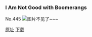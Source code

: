 ### I Am Not Good with Boomerangs
No.445
![图片不见了~~~](https://imgs.xkcd.com/comics/i_am_not_good_with_boomerangs.png)

[原址](https://xkcd.com//445) [下载](https://imgs.xkcd.com/comics/i_am_not_good_with_boomerangs.png)

